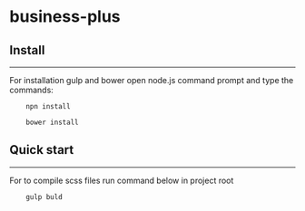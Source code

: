 # business-plus

## Install

---

For installation gulp and bower open node.js command prompt and type the commands:

        npn install

        bower install
        
## Quick start

---

For to compile scss files run command below in project root

        gulp buld